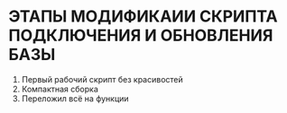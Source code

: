 # ЭТАПЫ МОДИФИКАИИ СКРИПТА ПОДКЛЮЧЕНИЯ И ОБНОВЛЕНИЯ БАЗЫ

1. Первый рабочий скрипт без красивостей 
2. Компактная сборка
3. Переложил всё на функции